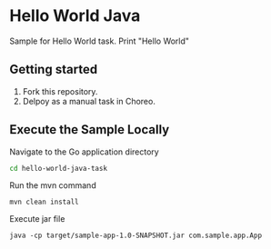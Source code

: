 # Hello World Java

Sample for Hello World task. Print "Hello World"

## Getting started

1. Fork this repository.
2. Delpoy as a manual task in Choreo.

## Execute the Sample Locally

Navigate to the Go application directory

```bash
cd hello-world-java-task
```

Run the mvn command

```shell
mvn clean install
```

Execute jar file
```
java -cp target/sample-app-1.0-SNAPSHOT.jar com.sample.app.App
```